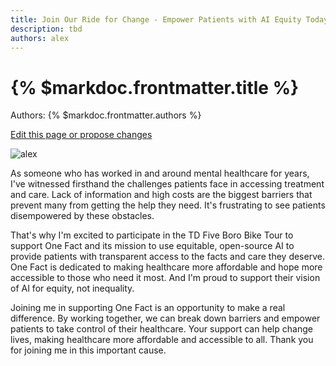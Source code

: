 ```yaml
---
title: Join Our Ride for Change - Empower Patients with AI Equity Today
description: tbd
authors: alex
---
```


# {% $markdoc.frontmatter.title %}

Authors: {% $markdoc.frontmatter.authors %}

[Edit this page or propose changes](https://github.com/onefact/onefact.org/edit/main/pages/five-boro-bike-tour/alex.md)

![alex](/images/five-boro-bike-tour/alex.jpg)


As someone who has worked in and around mental healthcare for years, I've witnessed firsthand the challenges patients face in accessing treatment and care. Lack of information and high costs are the biggest barriers that prevent many from getting the help they need. It's frustrating to see patients disempowered by these obstacles.

That's why I'm excited to participate in the TD Five Boro Bike Tour to support One Fact and its mission to use equitable, open-source AI to provide patients with transparent access to the facts and care they deserve. One Fact is dedicated to making healthcare more affordable and hope more accessible to those who need it most. And I'm proud to support their vision of AI for equity, not inequality.

Joining me in supporting One Fact is an opportunity to make a real difference. By working together, we can break down barriers and empower patients to take control of their healthcare. Your support can help change lives, making healthcare more affordable and accessible to all. Thank you for joining me in this important cause.


